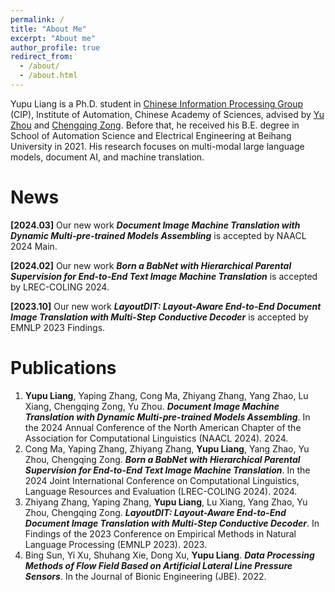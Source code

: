 ```yaml
---
permalink: /
title: "About Me"
excerpt: "About me"
author_profile: true
redirect_from: 
  - /about/
  - /about.html
---
```


Yupu Liang is a Ph.D. student in [Chinese Information Processing Group](http://www.nlpr.ia.ac.cn/cip/staff.htm) (CIP), Institute of Automation, Chinese Academy of Sciences, advised by [Yu Zhou](https://people.ucas.ac.cn/~zhouyu) and [Chengqing Zong](https://people.ucas.ac.cn/~zongchengqing). Before that, he received his B.E. degree in School of Automation Science and Electrical Engineering at Beihang University in 2021. His research focuses on multi-modal large language models, document AI, and machine translation.

# News

**[2024.03]** Our new work ***Document Image Machine Translation with Dynamic Multi-pre-trained Models Assembling*** is accepted by NAACL 2024 Main.

**[2024.02]** Our new work ***Born a BabNet with Hierarchical Parental Supervision for End-to-End Text Image Machine Translation*** is accepted by LREC-COLING 2024.

**[2023.10]** Our new work ***LayoutDIT: Layout-Aware End-to-End Document Image Translation with Multi-Step Conductive Decoder*** is accepted by EMNLP 2023 Findings.

# Publications
1. **Yupu Liang**, Yaping Zhang, Cong Ma, Zhiyang Zhang, Yang Zhao, Lu Xiang, Chengqing Zong, Yu Zhou. ***Document Image Machine Translation with Dynamic Multi-pre-trained Models Assembling***. In the 2024 Annual Conference of the North American Chapter of the Association for Computational Linguistics (NAACL 2024). 2024.
2. Cong Ma, Yaping Zhang, Zhiyang Zhang, **Yupu Liang**, Yang Zhao, Yu Zhou, Chengqing Zong. ***Born a BabNet with Hierarchical Parental Supervision for End-to-End Text Image Machine Translation***. In the 2024 Joint International Conference on Computational Linguistics, Language Resources and Evaluation (LREC-COLING 2024). 2024.
3. Zhiyang Zhang, Yaping Zhang, **Yupu Liang**, Lu Xiang, Yang Zhao, Yu Zhou, Chengqing Zong. ***LayoutDIT: Layout-Aware End-to-End Document Image Translation with Multi-Step Conductive Decoder***. In Findings of the 2023 Conference on Empirical Methods in Natural Language Processing (EMNLP 2023). 2023.
4. Bing Sun, Yi Xu, Shuhang Xie, Dong Xu, **Yupu Liang**. ***Data Processing Methods of Flow Field Based on Artificial Lateral Line Pressure Sensors***. In the Journal of Bionic Engineering (JBE). 2022.
